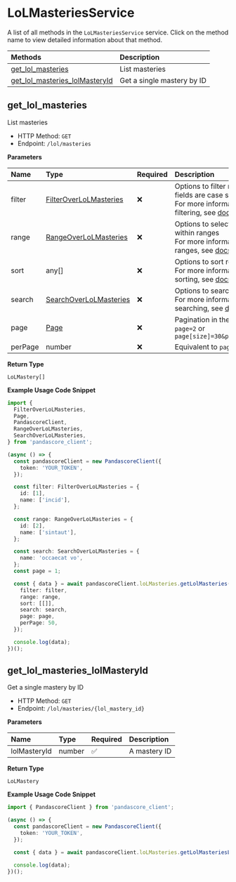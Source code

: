 # LoLMasteriesService

A list of all methods in the `LoLMasteriesService` service. Click on the method name to view detailed information about that method.

| Methods                                                           | Description                |
| :---------------------------------------------------------------- | :------------------------- |
| [get_lol_masteries](#get_lol_masteries)                           | List masteries             |
| [get_lol_masteries_lolMasteryId](#get_lol_masteries_lolmasteryid) | Get a single mastery by ID |

## get_lol_masteries

List masteries

- HTTP Method: `GET`
- Endpoint: `/lol/masteries`

**Parameters**

| Name    | Type                                                          | Required | Description                                                                                                                                         |
| :------ | :------------------------------------------------------------ | :------- | :-------------------------------------------------------------------------------------------------------------------------------------------------- |
| filter  | [FilterOverLoLMasteries](../models/FilterOverLoLMasteries.md) | ❌       | Options to filter results. String fields are case sensitive <br/>For more information on filtering, see [docs](/docs/filtering-and-sorting#filter). |
| range   | [RangeOverLoLMasteries](../models/RangeOverLoLMasteries.md)   | ❌       | Options to select results within ranges <br/>For more information on ranges, see [docs](/docs/filtering-and-sorting#range).                         |
| sort    | any[]                                                         | ❌       | Options to sort results <br/>For more information on sorting, see [docs](/docs/filtering-and-sorting#sort).                                         |
| search  | [SearchOverLoLMasteries](../models/SearchOverLoLMasteries.md) | ❌       | Options to search results <br/>For more information on searching, see [docs](/docs/filtering-and-sorting#search).                                   |
| page    | [Page](../models/Page.md)                                     | ❌       | Pagination in the form of `page=2` or `page[size]=30&page[number]=2`                                                                                |
| perPage | number                                                        | ❌       | Equivalent to `page[size]`                                                                                                                          |

**Return Type**

`LoLMastery[]`

**Example Usage Code Snippet**

```typescript
import {
  FilterOverLoLMasteries,
  Page,
  PandascoreClient,
  RangeOverLoLMasteries,
  SearchOverLoLMasteries,
} from 'pandascore_client';

(async () => {
  const pandascoreClient = new PandascoreClient({
    token: 'YOUR_TOKEN',
  });

  const filter: FilterOverLoLMasteries = {
    id: [1],
    name: ['incid'],
  };

  const range: RangeOverLoLMasteries = {
    id: [2],
    name: ['sintaut'],
  };

  const search: SearchOverLoLMasteries = {
    name: 'occaecat vo',
  };
  const page = 1;

  const { data } = await pandascoreClient.loLMasteries.getLolMasteries({
    filter: filter,
    range: range,
    sort: [[]],
    search: search,
    page: page,
    perPage: 50,
  });

  console.log(data);
})();
```

## get_lol_masteries_lolMasteryId

Get a single mastery by ID

- HTTP Method: `GET`
- Endpoint: `/lol/masteries/{lol_mastery_id}`

**Parameters**

| Name         | Type   | Required | Description  |
| :----------- | :----- | :------- | :----------- |
| lolMasteryId | number | ✅       | A mastery ID |

**Return Type**

`LoLMastery`

**Example Usage Code Snippet**

```typescript
import { PandascoreClient } from 'pandascore_client';

(async () => {
  const pandascoreClient = new PandascoreClient({
    token: 'YOUR_TOKEN',
  });

  const { data } = await pandascoreClient.loLMasteries.getLolMasteriesLolMasteryId(3);

  console.log(data);
})();
```

<!-- This file was generated by liblab | https://liblab.com/ -->
